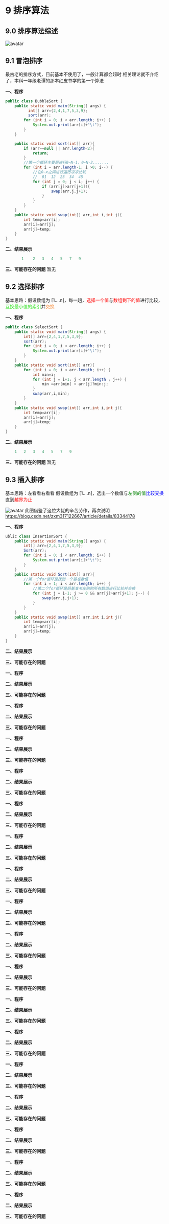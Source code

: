 # 9 排序算法
## 9.0 排序算法综述
![avatar](./assets/9-1.jpg)

## 9.1 冒泡排序
最古老的排序方式，目前基本不使用了，一般计算都会超时
相关理论就不介绍了，本科一年级老谭的那本红皮书学的第一个算法

<b>一、程序</b>

```java
public class BubbleSort {
    public static void main(String[] args) {
          int[] arr={2,4,1,7,5,3,9};
          sort(arr);
        for (int i = 0; i < arr.length; i++) {
            System.out.print(arr[i]+"\t");
        }
    }

    public static void sort(int[] arr){
        if (arr==null || arr.length<2){
            return;
        }
        //第一个循环主要是进行0~N-1，0~N-2.......
        for (int i = arr.length-1; i >0; i--) {
            //在0~x之间进行遍历凉凉比较
            //  01  12  23  34  45  
            for (int j = 0; j < i; j++) {
                if (arr[j]>arr[j+1]){
                    swap(arr,j,j+1);
                }
            }
        }
    }
    public static void swap(int[] arr,int i,int j){
        int temp=arr[i];
        arr[i]=arr[j];
        arr[j]=temp;
    }
}
```

<b>二、结果展示</b>
```java
       1	2	3	4	5	7	9	
```

<b>三、可能存在的问题</b>
暂无

## 9.2 选择排序
基本思路：假设数组为 [1....n]，每一趟，<font color=red>选择一个值</font>与<font color=red>数组剩下的值</font>进行比较，<font color=#2fe32>互换最小值的索引</font>并<font color=#f7873>交换</font>

<b>一、程序</b>

```java
public class SelectSort {
    public static void main(String[] args) {
        int[] arr={2,4,1,7,5,3,9};
        sort(arr);
        for (int i = 0; i < arr.length; i++) {
            System.out.print(arr[i]+"\t");
        }
    }
    public static void sort(int[] arr){
        for (int i = 0; i < arr.length; i++) {
            int min=i;
            for (int j = i+1; j < arr.length ; j++) {
                min =arr[min] < arr[j]?min:j;
            }
            swap(arr,i,min);
        }
    }
    public static void swap(int[] arr,int i,int j){
        int temp=arr[i];
        arr[i]=arr[j];
        arr[j]=temp;
    }
}
```

<b>二、结果展示</b>
```java
    1	2	3	4	5	7	9
```

<b>三、可能存在的问题</b>
暂无

## 9.3 插入排序

基本思路：左看看右看看
假设数组为 [1....n]，选出一个数值与<font color=green>左侧的值</font><font color=blue>比较交换</font>直到<font color=red>越界为止</font>

![avatar](./assets/9-2.jpg)
此图借鉴了这位大佬的辛苦劳作，再次说明
https://blog.csdn.net/zxm317122667/article/details/83344178

<b>一、程序</b>

```java
ublic class InsertionSort {
    public static void main(String[] args) {
        int[] arr={2,4,1,7,5,3,9};
        Sort(arr);
        for (int i = 0; i < arr.length; i++) {
            System.out.print(arr[i]+"\t");
        }
    }
    public static void Sort(int[] arr){
        //第一个for循环是找到一个基准数值
        for (int i = 1; i < arr.length; i++) {
            //第二个for循环是把基准书左侧的所有数值进行比较并交换
            for (int j = i-1; j >= 0 && arr[j]>arr[j+1]; j--) {
                swap(arr,j,j+1);
            }
        }
    }
    public static void swap(int[] arr,int i,int j){
        int temp=arr[i];
        arr[i]=arr[j];
        arr[j]=temp;
    }
}
```

<b>二、结果展示</b>


<b>三、可能存在的问题</b>






<b>一、程序</b>


<b>二、结果展示</b>


<b>三、可能存在的问题</b>





<b>一、程序</b>


<b>二、结果展示</b>


<b>三、可能存在的问题</b>






<b>一、程序</b>


<b>二、结果展示</b>


<b>三、可能存在的问题</b>




<b>一、程序</b>


<b>二、结果展示</b>


<b>三、可能存在的问题</b>



<b>一、程序</b>


<b>二、结果展示</b>


<b>三、可能存在的问题</b>



<b>一、程序</b>


<b>二、结果展示</b>


<b>三、可能存在的问题</b>



<b>一、程序</b>


<b>二、结果展示</b>


<b>三、可能存在的问题</b>


<b>一、程序</b>


<b>二、结果展示</b>


<b>三、可能存在的问题</b>



<b>一、程序</b>


<b>二、结果展示</b>


<b>三、可能存在的问题</b>



<b>一、程序</b>


<b>二、结果展示</b>


<b>三、可能存在的问题</b>


<b>一、程序</b>


<b>二、结果展示</b>


<b>三、可能存在的问题</b>


<b>一、程序</b>


<b>二、结果展示</b>


<b>三、可能存在的问题</b>


<b>一、程序</b>


<b>二、结果展示</b>


<b>三、可能存在的问题</b>


<b>一、程序</b>


<b>二、结果展示</b>


<b>三、可能存在的问题</b>



<b>一、程序</b>


<b>二、结果展示</b>


<b>三、可能存在的问题</b>



<b>一、程序</b>


<b>二、结果展示</b>


<b>三、可能存在的问题</b>


<b>一、程序</b>


<b>二、结果展示</b>


<b>三、可能存在的问题</b>